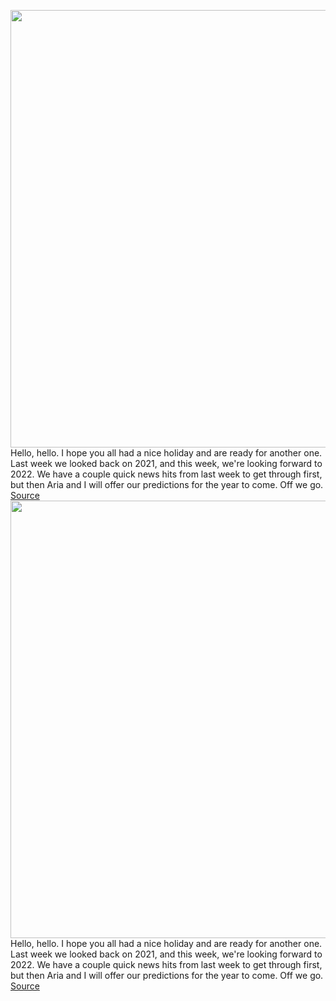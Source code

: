 <img src='https://cdn.vox-cdn.com/thumbor/1xL0mgRrCNTlax4-ieiOqdfDZu0=/0x0:2040x1360/1200x800/filters:focal(857x517:1183x843)/cdn.vox-cdn.com/uploads/chorus_image/image/70322967/acastro_211217_1777_0002.0.jpg' width='700px' /><br/>
Hello, hello. I hope you all had a nice holiday and are ready for another one. Last week we looked back on 2021, and this week, we're looking forward to 2022. We have a couple quick news hits from last week to get through first, but then Aria and I will offer our predictions for the year to come. Off we go.
<a href='https://www.theverge.com/22856066/podcast-audio-predictions-2022-hot-pod'> Source <a/><img src='https://cdn.vox-cdn.com/thumbor/1xL0mgRrCNTlax4-ieiOqdfDZu0=/0x0:2040x1360/1200x800/filters:focal(857x517:1183x843)/cdn.vox-cdn.com/uploads/chorus_image/image/70322967/acastro_211217_1777_0002.0.jpg' width='700px' /><br/>
Hello, hello. I hope you all had a nice holiday and are ready for another one. Last week we looked back on 2021, and this week, we're looking forward to 2022. We have a couple quick news hits from last week to get through first, but then Aria and I will offer our predictions for the year to come. Off we go.
<a href='https://www.theverge.com/22856066/podcast-audio-predictions-2022-hot-pod'> Source <a/>
